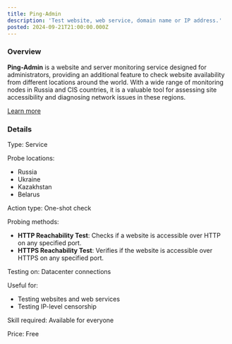 ```yaml
---
title: Ping-Admin
description: 'Test website, web service, domain name or IP address.'
posted: 2024-09-21T21:00:00.000Z
---
```

### Overview
**Ping-Admin** is a website and server monitoring service designed for administrators, providing an additional feature to check website availability from different locations around the world. With a wide range of monitoring nodes in Russia and CIS countries, it is a valuable tool for assessing site accessibility and diagnosing network issues in these regions.

[Learn more](https://ping-admin.com/free_test/)

### Details
Type: Service

Probe locations:
>
 - Russia
 - Ukraine
 - Kazakhstan
 - Belarus

Action type: One-shot check

Probing methods:
>
- **HTTP Reachability Test**: Checks if a website is accessible over HTTP on any specified port.
- **HTTPS Reachability Test**: Verifies if the website is accessible over HTTPS on any specified port.

Testing on: Datacenter connections

Useful for:
>
 - Testing websites and web services
 - Testing IP-level censorship

Skill required: Available for everyone

Price: Free
